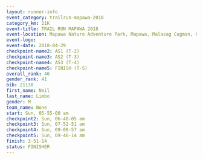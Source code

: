 ```yaml
---
layout: runner-info 
event_category: trailrun-mapawa-2018 
category_km: 21K 
event-title: TRAIL RUN MAPAWA 2018 
event-location: Mapawa Nature Adventure Park, Mapawa, Malasag Cugman, Cagayan de Oro Philippines 
event-logo: 
event-date: 2018-04-29 
checkpoint-name2: AS1 (T-2) 
checkpoint-name3: AS2 (T-3) 
checkpoint-name4: AS3 (T-4) 
checkpoint-name5: FINISH (T-5) 
overall_rank: 46
gender_rank: 41
bib: 21130
first_name: Neil
last_name: Limbo
gender: M
team_name: None
start: Sun, 05-55-00 am
checkpoint2: Sun, 06-48-05 am
checkpoint3: Sun, 07-52-51 am
checkpoint4: Sun, 09-08-57 am
checkpoint5: Sun, 09-46-14 am
finish: 3-51-14
status: FINISHER
---
```


